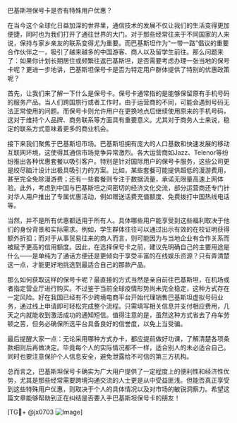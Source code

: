 巴基斯坦保号卡是否有特殊用户优惠？

在当今这个全球化日益加深的世界里，通信技术的发展不仅让我们的生活变得更加便捷，同时也为我们打开了通往世界的大门。对于那些经常往来于不同国家的人来说，保持与家乡亲友的联系变得尤为重要。而巴基斯坦作为“一带一路”倡议的重要合作伙伴之一，吸引了越来越多的中国游客、商人以及留学生前往。那么问题来了：如果你计划长期居住或频繁往返巴基斯坦，是否需要考虑办理一张当地的保号卡呢？更进一步地讲，巴基斯坦保号卡是否为特定用户群体提供了特别的优惠政策呢？

首先，让我们来了解一下什么是保号卡。保号卡通常指的是能够保留原有手机号码的服务产品。当人们跨国旅行或者工作时，由于运营商的不同，可能会遇到号码无法正常使用的问题。而保号卡则允许用户在更换地点后继续使用原来的手机号码，这对于维持个人品牌、商务联系等方面具有重要意义。尤其对于商务人士来说，稳定的联系方式意味着更多的商业机会。

接下来我们聚焦于巴基斯坦市场。巴基斯坦拥有庞大的人口基数和快速发展的移动互联网环境，这使得其通信市场竞争异常激烈。各大运营商如Jazz、Telenor等纷纷推出各种优惠套餐以吸引客户。特别是针对国际用户的保号卡服务，这些公司更是绞尽脑汁设计出极具吸引力的方案。比如，某些套餐可能提供超低的漫游费用，甚至完全免除漫游费；还有一些套餐则专注于数据流量，承诺无限量高速上网体验。此外，考虑到中国与巴基斯坦之间密切的经济文化交流，部分运营商还专门针对华人用户推出了专属优惠活动，例如赠送话费充值额度、免费拨打中国热线电话等。

当然，并不是所有优惠都适用于所有人。具体哪些用户能享受到这些福利取决于他们的身份背景和实际需求。例如，学生群体往往可以通过出示有效的在校证明获得额外折扣；而对于从事贸易往来的商人而言，则可能因为与当地企业有合作关系而被赋予更高的信用额度。因此，在选择保号卡之前，建议先明确自己的主要用途是什么——是单纯为了通话方便还是更倾向于享受丰富的在线娱乐资源？只有弄清楚这一点，才能更好地挑选到最适合自己的那款产品。

那么如何获取这样的保号卡呢？最直接的方式当然是亲自前往巴基斯坦，在机场或者指定营业厅进行购买。不过鉴于当前全球疫情形势尚未完全稳定，这种方式存在一定风险。好在我国已经有不少跨境电商平台开始代理销售巴基斯坦虚拟号码业务，通过线上申请即可轻松完成整个流程。只需填写相关信息并支付相应费用，几天之内就能收到激活成功的通知短信。值得注意的是，虽然这种方式省去了舟车劳顿之苦，但务必确保所选平台具备良好的信誉度，以免上当受骗。

最后提醒大家一点：无论采用哪种方式办卡，都应提前做好功课，了解清楚各项条款细则后再做决定。毕竟每个人的实际情况都不一样，适合别人的未必适合自己。同时也要注意保护个人信息安全，避免泄露给不可信的第三方机构。

总而言之，巴基斯坦保号卡确实为广大用户提供了一定程度上的便利性和经济性优势，尤其是那些经常需要跨境沟通交流的人士更是从中受益匪浅。但能否真正享受到这些特殊用户优惠，则取决于个人的具体情况以及对市场的敏锐洞察力。希望这篇文章能够帮助到正在纠结是否要入手巴基斯坦保号卡的朋友！

[TG💪+ @jx0703 ![Image](https://github.com/user-attachments/assets/dbca1d08-cadb-493c-b0ec-ad6f7a83f270)]